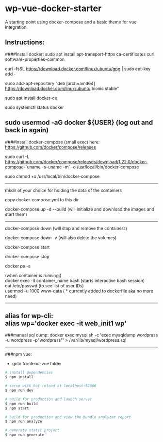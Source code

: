 # wp-vue-docker-starter

A starting point using docker-compose and a basic theme for vue integration.


## Instructions:

####Install docker:
sudo apt install apt-transport-https ca-certificates curl software-properties-common

curl -fsSL https://download.docker.com/linux/ubuntu/gpg | sudo apt-key add -

sudo add-apt-repository "deb [arch=amd64] https://download.docker.com/linux/ubuntu bionic stable"

sudo apt install docker-ce

sudo systemctl status docker

sudo usermod -aG docker ${USER}
(log out and back in again)
---
####install docker-compose (small exec)
here: https://github.com/docker/compose/releases

sudo curl -L https://github.com/docker/compose/releases/download/1.22.0/docker-compose-`uname -s`-`uname -m` -o /usr/local/bin/docker-compose

sudo chmod +x /usr/local/bin/docker-compose

---

mkdir of your choice for holding the data of the containers

copy docker-compose.yml to this dir

docker-compose up -d --build  (will initialize and download the images and start them)

---

docker-compose down (will stop and remove the containers)

docker-compose down -v (will also delete the volumes)

docker-compose start

docker-compose stop

docker ps -a

(when container is running:)<br/>
docker exec -it container_name bash   (starts interactive bash session) <br/>
cat /etc/passwd  (to see list of user IDs)<br/>
usermod -u 1000 www-data  ( * currently added to dockerfile aka no more need)

---

alias for wp-cli:<br/>
alias wp='docker exec -it web_init1 wp'
---
###manual sql dump:
docker exec mysql sh -c 'exec mysqldump wordpress -u wordpress -p"wordpress"' > /var/lib/mysql/wordpress.sql

---

###npm vue:

* goto frontend-vue folder
``` bash
# install dependencies
$ npm install

# serve with hot reload at localhost:52000
$ npm run dev

# build for production and launch server
$ npm run build
$ npm start

# build for production and view the bundle analyzer report
$ npm run analyze

# generate static project
$ npm run generate
```
